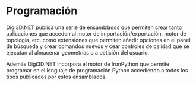 # Programación

Digi3D.NET publica una serie de ensamblados que permiten crear tanto aplicaciones que acceden al motor de importación/exportación, motor de topología, etc. como extensiones que permiten añadir opciones en el panel de búsqueda y crear comandos nuevos y cear controles de calidad que se ejecutan al almacenar geometrías o a petición del usuario.

Además Digi3D.NET incorpora el motor de IronPython que permite programar en el lenguaje de programación Python accediendo a todos los tipos publicados por estos ensamblados.



